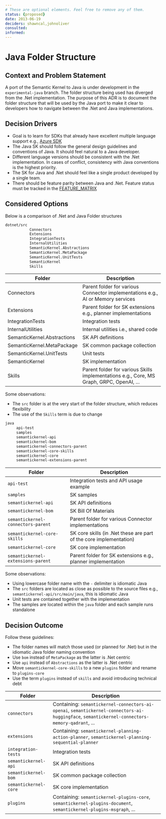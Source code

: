 ```yaml
---
# These are optional elements. Feel free to remove any of them.
status: {proposed}
date: 2013-06-19
deciders: shawncal,johnoliver
consulted: 
informed:
---
```

# Java Folder Structure

## Context and Problem Statement

A port of the Semantic Kernel to Java is under development in the `experimental-java` branch. The folder structure being used has diverged from the .Net implementation.
The purpose of this ADR is to document the folder structure that will be used by the Java port to make it clear to developers how to navigate between the .Net and Java implementations.

## Decision Drivers

* Goal is to learn for SDKs that already have excellent multiple language support e.g., [Azure SDK](https://github.com/Azure/azure-sdk/)
* The Java SK should follow the general design guidelines and conventions of Java. It should feel natural to a Java developer.
* Different language versions should be consistent with the .Net implementation. In cases of conflict, consistency with Java conventions is the highest priority.
* The SK for Java and .Net should feel like a single product developed by a single team.
* There should be feature parity between Java and .Net. Feature status must be tracked in the [FEATURE_MATRIX](../../FEATURE_MATRIX.md)

## Considered Options

Below is a comparison of .Net and Java Folder structures

```bash
dotnet/src
           Connectors
           Extensions
           IntegrationTests
           InternalUtilities
           SemanticKernel.Abstractions
           SemanticKernel.MetaPackage
           SemanticKernel.UnitTests
           SemanticKernel
           Skills
```

| Folder                         | Description |
|--------------------------------|-------------|
| Connectors                     | Parent folder for various Connector implementations e.g., AI or Memory services |
| Extensions                     | Parent folder for SK extensions e.g., planner implementations |
| IntegrationTests               | Integration tests |
| InternalUtilities              | Internal utilities i.e., shared code |
| SemanticKernel.Abstractions    | SK API definitions |
| SemanticKernel.MetaPackage     | SK common package collection |
| SemanticKernel.UnitTests       | Unit tests |
| SemanticKernel                 | SK implementation |
| Skills                         | Parent folder for various Skills implementations e.g., Core, MS Graph, GRPC, OpenAI, ... |

Some observations:

* The `src` folder is at the very start of the folder structure, which reduces flexibility
* The use of the `Skills` term is due to change

```bash
java
     api-test
     samples
     semantickernel-api
     semantickernel-bom
     semantickernel-connectors-parent
     semantickernel-core-skills
     semantickernel-core
     semantickernel-extensions-parent
```

| Folder                              | Description |
|-------------------------------------|-------------|
| `api-test`                          | Integration tests and API usage example |
| `samples`                           | SK samples |
| `semantickernel-api`                | SK API definitions |
| `semantickernel-bom`                | SK Bill Of Materials |
| `semantickernel-connectors-parent`  | Parent folder for various Connector implementations |
| `semantickernel-core-skills`        | SK core skills (in .Net these are part of the core implementation) |
| `semantickernel-core`               | SK core implementation |
| `semantickernel-extensions-parent`  | Parent folder for SK extensions e.g., planner implementation |

Some observations:

* Using lowercase folder name with the `-` delimiter is idiomatic Java
* The `src` folders are located as close as possible to the source files e.g., `semantickernel-api/src/main/java`, this is idiomatic Java
* Unit tests are contained together with the implementation
* The samples are located within the `java` folder and each sample runs standalone

## Decision Outcome

Follow these guidelines:

* The folder names will match those used (or planned for .Net) but in the idiomatic Java folder naming convention
* Use `bom` instead of `MetaPackage` as the latter is .Net centric
* Use `api` instead of `Abstractions` as the latter is .Net centric
* Move `semantickernel-core-skills` to a new `plugins` folder and rename to `plugins-core`
* Use the term `plugins` instead of `skills` and avoid introducing technical debt

| Folder                           | Description |
|----------------------------------|-------------|
| `connectors`                     | Containing: `semantickernel-connectors-ai-openai`, `semantickernel-connectors-ai-huggingface`, `semantickernel-connectors-memory-qadrant`, ...  |
| `extensions`                     | Containing: `semantickernel-planning-action-planner`, `semantickernel-planning-sequential-planner` |
| `integration-tests`              | Integration tests |
| `semantickernel-api`             | SK API definitions |
| `semantickernel-bom`             | SK common package collection |
| `semantickernel-core`            | SK core implementation |
| `plugins`                        | Containing: `semantickernel-plugins-core`, `semantickernel-plugins-document`, `semantickernel-plugins-msgraph`, ... |
